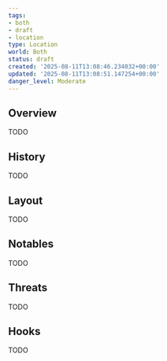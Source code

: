 ```yaml
---
tags:
- both
- draft
- location
type: Location
world: Both
status: draft
created: '2025-08-11T13:08:46.234032+00:00'
updated: '2025-08-11T13:08:51.147254+00:00'
danger_level: Moderate
---
```



## Overview

TODO
## History

TODO
## Layout

TODO
## Notables

TODO
## Threats

TODO
## Hooks

TODO

